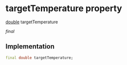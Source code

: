 


# targetTemperature property






[double](https://api.dart.dev/stable/2.12.3/dart-core/double-class.html) targetTemperature
  
_final_






## Implementation

```dart
final double targetTemperature;


```







